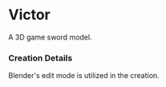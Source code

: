 # Victor
A 3D game sword model.
### Creation Details
Blender's edit mode is utilized in the creation.
